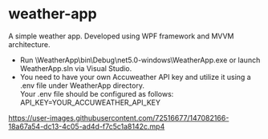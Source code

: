 # weather-app

A simple weather app. Developed using WPF framework and MVVM architecture.

* Run \WeatherApp\bin\Debug\net5.0-windows\WeatherApp.exe or launch WeatherApp.sln via Visual Studio.
* You need to have your own Accuweather API key and utilize it using a .env file under WeatherApp directory.</br>Your .env file should be configured as follows:</br> API_KEY=YOUR_ACCUWEATHER_API_KEY


https://user-images.githubusercontent.com/72516677/147082166-18a67a54-dc13-4c05-ad4d-f7c5c1a8142c.mp4

